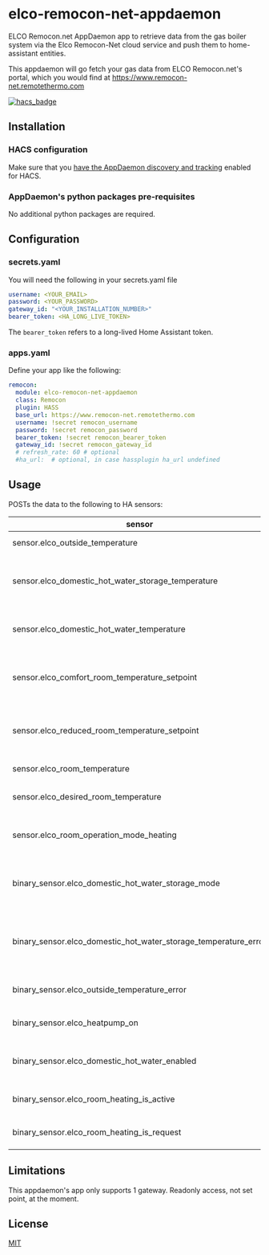 # elco-remocon-net-appdaemon

ELCO Remocon.net AppDaemon app to retrieve data from the gas boiler system via the Elco Remocon-Net cloud service and push them to home-assistant entities.

This appdaemon will go fetch your gas data from ELCO Remocon.net's portal, which you would find at https://www.remocon-net.remotethermo.com

[![hacs_badge](https://img.shields.io/badge/HACS-Default-41BDF5.svg?style=for-the-badge)](https://github.com/hacs/integration)

## Installation

### HACS configuration

Make sure that you [have the AppDaemon discovery and tracking](https://hacs.xyz/docs/categories/appdaemon_apps) enabled for HACS.

### AppDaemon's python packages pre-requisites

No additional python packages are required.

## Configuration

### secrets.yaml

You will need the following in your secrets.yaml file

```yaml
username: <YOUR_EMAIL>
password: <YOUR_PASSWORD>
gateway_id: "<YOUR_INSTALLATION_NUMBER>"
bearer_token: <HA_LONG_LIVE_TOKEN>
```

The `bearer_token` refers to a long-lived Home Assistant token.

### apps.yaml

Define your app like the following:

```yaml
remocon:
  module: elco-remocon-net-appdaemon
  class: Remocon
  plugin: HASS
  base_url: https://www.remocon-net.remotethermo.com
  username: !secret remocon_username
  password: !secret remocon_password
  bearer_token: !secret remocon_bearer_token
  gateway_id: !secret remocon_gateway_id
  # refresh_rate: 60 # optional
  #ha_url:  # optional, in case hassplugin ha_url undefined
```

## Usage

POSTs the data to the following to HA sensors:

| sensor | Description | source | Detail |
|--- |---|---|---|
| sensor.elco_outside_temperature | Elco Outside Temperature | plantData.outsideTemp | unit_of_measurement: °C  |
| sensor.elco_domestic_hot_water_storage_temperature | Elco Domestic Hot Water Storage Temperature | plantData.dhwStorageTemp | unit_of_measurement: °C |
| sensor.elco_domestic_hot_water_temperature | Elco Domestic Hot Water Temperature | plantData.dhwComfortTemp.value | unit_of_measurement: °C |
| sensor.elco_comfort_room_temperature_setpoint | Elco Comfort room Temperature setpoint | zoneData.chComfortTemp.value | unit_of_measurement: °C |
| sensor.elco_reduced_room_temperature_setpoint | Elco Reduced room Temperature setpoint | zoneData.chReducedTemp.value | unit_of_measurement: °C |
| sensor.elco_room_temperature | Elco Room Temperature | zoneData.roomTemp | unit_of_measurement: °C |
| sensor.elco_desired_room_temperature | Elco Desired Room Temperature | zoneData.desiredRoomTemp | unit_of_measurement: °C |
| sensor.elco_room_operation_mode_heating | Elco Room Operation mode heating | zoneData.mode.value | Protection, Automatic, Reduction, Comfort, Unknown |
| binary_sensor.elco_domestic_hot_water_storage_mode | Elco Domestic Hot Water Storage Mode | plantData.dhwMode.value |  |
| binary_sensor.elco_domestic_hot_water_storage_temperature_error | Elco Domestic Hot Water Storage Temperature Error | plantData.dhwStorageTempError |  |
| binary_sensor.elco_outside_temperature_error | Elco Outside Temperature Error | plantData.outsideTempError |  |
| binary_sensor.elco_heatpump_on | Elco HeatPump On | plantData.heatPumpOn |  |
| binary_sensor.elco_domestic_hot_water_enabled | Elco Domestic Hot Water Enabled | plantData.dhwEnabled |  |
| binary_sensor.elco_room_heating_is_active | Elco Room Heating is Active | zoneData.isHeatingActive |  |
| binary_sensor.elco_room_heating_is_request | Elco Room Heating is Request | zoneData.heatOrCoolRequest |  |

## Limitations

This appdaemon's app only supports 1 gateway.
Readonly access, not set point, at the moment.

## License

[MIT](LICENSE)
